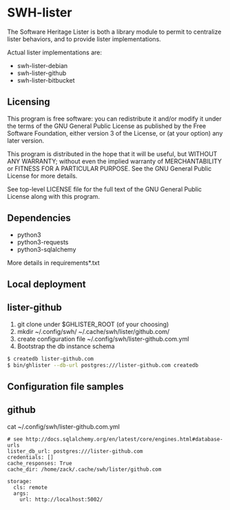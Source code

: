 SWH-lister
============

The Software Heritage Lister is both a library module to permit to
centralize lister behaviors, and to provide lister implementations.

Actual lister implementations are:

- swh-lister-debian
- swh-lister-github
- swh-lister-bitbucket

Licensing
----------

This program is free software: you can redistribute it and/or modify it under
the terms of the GNU General Public License as published by the Free Software
Foundation, either version 3 of the License, or (at your option) any later
version.

This program is distributed in the hope that it will be useful, but WITHOUT ANY
WARRANTY; without even the implied warranty of MERCHANTABILITY or FITNESS FOR A
PARTICULAR PURPOSE.  See the GNU General Public License for more details.

See top-level LICENSE file for the full text of the GNU General Public License
along with this program.


Dependencies
------------

- python3
- python3-requests
- python3-sqlalchemy

More details in requirements*.txt


Local deployment
-----------

## lister-github

1. git clone under $GHLISTER_ROOT (of your choosing)
2. mkdir ~/.config/swh/ ~/.cache/swh/lister/github.com/
3. create configuration file ~/.config/swh/lister-github.com.yml
4. Bootstrap the db instance schema

``` sh
$ createdb lister-github.com
$ bin/ghlister --db-url postgres:///lister-github.com createdb
```

Configuration file samples
-------------------------

## github

cat ~/.config/swh/lister-github.com.yml

    # see http://docs.sqlalchemy.org/en/latest/core/engines.html#database-urls
    lister_db_url: postgres:///lister-github.com
    credentials: []
    cache_responses: True
    cache_dir: /home/zack/.cache/swh/lister/github.com

    storage:
      cls: remote
      args:
        url: http://localhost:5002/

